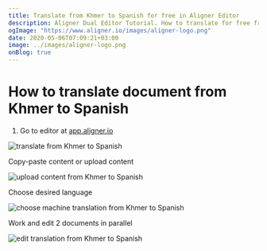 ```yaml
---
title: Translate from Khmer to Spanish for free in Aligner Editor
description: Aligner Dual Editor Tutorial. How to translate for free from Khmer to Spanish. Aligner is multilingual document management platform. 
ogImage: "https://www.aligner.io/images/aligner-logo.png"
date: 2020-05-06T07:09:21+03:00
image: ../images/aligner-logo.png
onBlog: true
---
```


# How to translate document from Khmer to Spanish

1. Go to editor at [app.aligner.io](https://app.aligner.io "Aligner App web page")

![translate from Khmer to Spanish](../aligner-blank-editor.png "translate from Khmer to Spanish")

Copy-paste content or upload content

![upload content from Khmer to Spanish](../aligner-uploaded-document.png "upload content from Khmer to Spanish")

Choose desired language

![choose machine translation from Khmer to Spanish](../aligner-language-dropdown.png "choose machine translation from Khmer to Spanish")

Work and edit 2 documents in parallel

![edit translation from Khmer to Spanish](../aligner-double-sitded-editor.png "edit translation from Khmer to Spanish")

